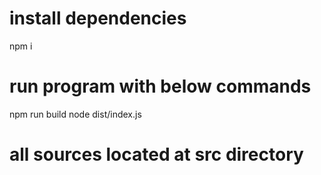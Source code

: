 # install dependencies
npm i

# run program with below commands
npm run build
node dist/index.js

# all sources located at src directory